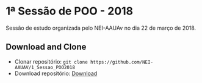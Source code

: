 # 1ª Sessão de POO - 2018
Sessão de estudo organizada pelo NEI-AAUAv no dia 22 de março de 2018.

## Download and Clone
* Clonar repositório: `git clone https://github.com/NEI-AAUAV/1_Sessao_POO2018`
* Download repositório: [Download](https://github.com/NEI-AAUAV/1_Sessao_POO2018/archive/master.zip)
